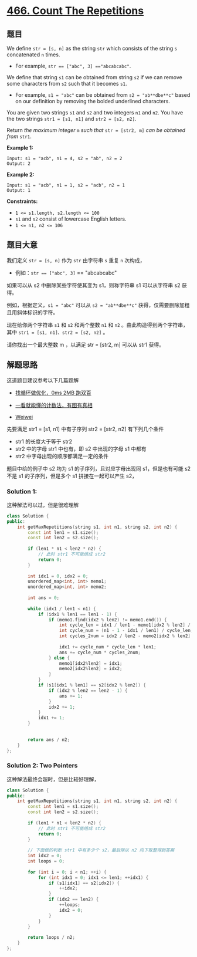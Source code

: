 # [466. Count The Repetitions](https://leetcode-cn.com/problems/count-the-repetitions/)

## 题目

We define `str = [s, n]` as the string `str` which consists of the string `s` concatenated `n` times.

- For example, `str == ["abc", 3] =="abcabcabc"`.

We define that string `s1` can be obtained from string `s2` if we can remove some characters from `s2` such that it becomes `s1`.

- For example, `s1 = "abc"` can be obtained from `s2 = "ab**dbe**c"` based on our definition by removing the bolded underlined characters.

You are given two strings `s1` and `s2` and two integers `n1` and `n2`. You have the two strings `str1 = [s1, n1]` and `str2 = [s2, n2]`.

Return *the maximum integer* `m` *such that* `str = [str2, m]` *can be obtained from* `str1`.

 

**Example 1:**

```
Input: s1 = "acb", n1 = 4, s2 = "ab", n2 = 2
Output: 2
```

**Example 2:**

```
Input: s1 = "acb", n1 = 1, s2 = "acb", n2 = 1
Output: 1
```

 

**Constraints:**

- `1 <= s1.length, s2.length <= 100`
- `s1` and `s2` consist of lowercase English letters.
- `1 <= n1, n2 <= 106`

## 题目大意

我们定义 `str = [s, n]` 作为 `str` 由字符串 `s` 重复 `n` 次构成，

- 例如：`str == ["abc", 3]` == "abcabcabc"

如果可以从 s2 中删除某些字符使其变为 s1，则称字符串 s1 可以从字符串 s2 获得。

例如，根据定义，`s1 = "abc"` 可以从 `s2 = "ab**dbe**c"` 获得，仅需要删除加粗且用斜体标识的字符。

现在给你两个字符串 `s1` 和 `s2` 和两个整数 `n1` 和 `n2` 。由此构造得到两个字符串，其中 `str1 = [s1, n1]、str2 = [s2, n2]` 。

请你找出一个最大整数 m ，以满足 str = [str2, m] 可以从 str1 获得。

## 解题思路

这道题目建议参考以下几篇题解

- [找循环做优化，0ms 2MB 跑双百](https://leetcode-cn.com/problems/count-the-repetitions/solution/zhao-xun-huan-zuo-you-hua-0ms-2mb-pao-shuang-bai-b/)
- [一看就能懂的计数法，有图有真相](https://leetcode-cn.com/problems/count-the-repetitions/solution/yi-kan-jiu-neng-dong-de-ji-shu-fa-you-tu-you-zhen-/)

- [Weiwei](https://leetcode-cn.com/problems/count-the-repetitions/solution/bao-li-jie-fa-you-hua-jie-fa-java-dai-ma-by-liweiw/)
 

先要满足 str1 = [s1, n1] 中有子序列 str2 = [str2, n2] 有下列几个条件

- str1 的长度大于等于 str2
- str2 中的字母 str1 中也有，即 s2 中出现的字母 s1 中都有
- str2 中字母出现的顺序都满足一定的条件

题目中给的例子中 s2 均为 s1 的子序列，且对应字母出现同 s1，但是也有可能 s2 不是 s1 的子序列，但是多个 s1 拼接在一起可以产生 s2，


### Solution 1:

这种解法可以过，但是很难理解

````c++
class Solution {
public:
    int getMaxRepetitions(string s1, int n1, string s2, int n2) {
        const int len1 = s1.size();
        const int len2 = s2.size();
        
        if (len1 * n1 < len2 * n2) {
            // 此时 str1 不可能组成 str2
            return 0;
        }
        
        int idx1 = 0, idx2 = 0;
        unordered_map<int, int> memo1;
        unordered_map<int, int> memo2;
        
        int ans = 0;
        
        while (idx1 / len1 < n1) {
            if (idx1 % len1 == len1 - 1) {
                if (memo1.find(idx2 % len2) != memo1.end()) {
                    int cycle_len = idx1 / len1 - memo1[idx2 % len2] / len1;
                    int cycle_num = (n1 - 1 - idx1 / len1) / cycle_len;
                    int cycles_2num = idx2 / len2 - memo2[idx2 % len2] / len2;
                    
                    idx1 += cycle_num * cycle_len * len1;
                    ans += cycle_num * cycles_2num;
                } else {
                    memo1[idx2%len2] = idx1;
                    memo2[idx2%len2] = idx2;
                }
            }
            if (s1[idx1 % len1] == s2[idx2 % len2]) {
                if (idx2 % len2 == len2 - 1) {
                    ans += 1;
                }
                idx2 += 1;
            }
            idx1 += 1;
        }
        
        
        return ans / n2;
    }
};
````



### Solution 2: Two Pointers

这种解法最终会超时，但是比较好理解，

````c++
class Solution {
public:
    int getMaxRepetitions(string s1, int n1, string s2, int n2) {
        const int len1 = s1.size();
        const int len2 = s2.size();
        
        if (len1 * n1 < len2 * n2) {
            // 此时 str1 不可能组成 str2
            return 0;
        }
        
        // 下面做的判断 str1 中有多少个 s2，最后除以 n2 向下取整得到答案
        int idx2 = 0;
        int loops = 0;
        
        for (int i = 0; i < n1; ++i) {
            for (int idx1 = 0; idx1 <= len1; ++idx1) {
                if (s1[idx1] == s2[idx2]) {
                    ++idx2;
                }
                if (idx2 == len2) {
                    ++loops;
                    idx2 = 0;
                }
            }
        }
        
        return loops / n2;
    }
};
````


